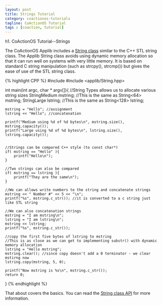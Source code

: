 ```yaml
---
layout: post
title: Strings Tutorial
category: coactionos-tutorials
tagline: CoActionOS Tutorial
tags : [coaction, tutorial]
---
```

h1. CoActionOS Tutorial--Strings

The CoActionOS Applib includes a 
[String class](/projects/coactionos-applib/embedded/class_string.html) 
similar to the C++ STL string class.  The Applib String class avoids 
using dynamic memory allocation so that it can run well on systems 
with very little memory.  It is based on standard C 
string manipulation (such as strcpy(), strcmp()) but gives the ease 
of use of the STL string class.

{% highlight CPP %}
#include <cstdio>
#include <applib/String.hpp>

int main(int argc, char * argv[]){
	//String Types allows us to allocate various string sizes
	StringMedium mstring; //This is the same as String<64> mstring;
	StringLarge lstring; //This is the same as String<128> lstring;

	mstring = "Hello"; //assignment
	lstring << "Hello"; //concatenation

	printf("Medium using %d of %d bytes\n", mstring.size(), mstring.capacity());
	printf("Large using %d of %d bytes\n", lstring.size(), lstring.capacity());


	//Strings can be compared C++ style (to const char*)
	if( mstring == "Hello" ){
		printf("Hello\n");
	}

	//Two strings can also be compared
	if( mstring == lstring ){
		printf("They are the same\n");
	}

	//We can allows write numbers to the string and concatenate strings
	mstring << " Number #" << 5 << "\n";
	printf("%s", mstring.c_str()); //it is converted to a c string just like STL string

	//We can also concatenation strings
	mstring = "I am mstring\n";
	lstring = "I am lstring\n";
	mstring << lstring;
	printf("%s", mstring.c_str());

	//copy the first five bytes of lstring to mstring
	//This is as close as we can get to implementing substr() with dynamic memory allocation
	lstring = "Hello mstring";
	mstring.clear(); //since copy doesn't add a 0 terminator - we clear mstirng now
	lstring.copy(mstring, 5, 0);

	printf("Now mstring is %s\n", mstring.c_str());
	return 0;
}
{% endhighlight %}

That about covers the basics.  You can read the 
[String class API](/projects/coactionos-applib/embedded/class_string.html) 
for more information.